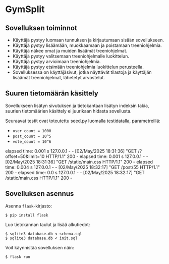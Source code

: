 # GymSplit

## Sovelluksen toiminnot
- Käyttäjä pystyy luomaan tunnuksen ja kirjautumaan sisään sovellukseen.
- Käyttäjä pystyy lisäämään, muokkaamaan ja poistamaan treeniohjelmia.
- Käyttäjä näkee omat ja muiden lisäämät treeniohjelmat.
- Käyttäjä pystyy valitsemaan treeniohjelmalle luokittelun.
- Käyttäjä pystyy arvioimaan treeniohjelmia.
- Käyttäjä pystyy etsimään treeniohjelmia luokittelun perusteella.
- Sovelluksessa on käyttäjäsivut, jotka näyttävät tilastoja ja käyttäjän lisäämät treeniohjelmat, lähetetyt arvostelut.

## Suuren tietomäärän käsittely
Sovellukseen lisätyn sivutuksen ja tietokantaan lisätyn indeksin takia, suurien tietomäärien käsittely ei juurikaan hidasta sovellusta.

Seuraavat testit ovat toteutettu seed.py luomalla testidatalla, parametreillä:
- `user_count = 1000`
- `post_count = 10^5`
- `vote_count = 10^6`

elapsed time: 0.001 s
127.0.0.1 - - [02/May/2025 18:31:36] "GET /?offset=50&limit=10 HTTP/1.1" 200 -
elapsed time: 0.001 s
127.0.0.1 - - [02/May/2025 18:31:36] "GET /static/main.css HTTP/1.1" 200 -
elapsed time: 0.004 s
127.0.0.1 - - [02/May/2025 18:32:17] "GET /post/55 HTTP/1.1" 200 -
elapsed time: 0.0 s
127.0.0.1 - - [02/May/2025 18:32:17] "GET /static/main.css HTTP/1.1" 200 -

## Sovelluksen asennus

Asenna `flask`-kirjasto:

```
$ pip install flask
```

Luo tietokannan taulut ja lisää alkutiedot:

```
$ sqlite3 database.db < schema.sql
$ sqlite3 database.db < init.sql
```

Voit käynnistää sovelluksen näin:

```
$ flask run
```